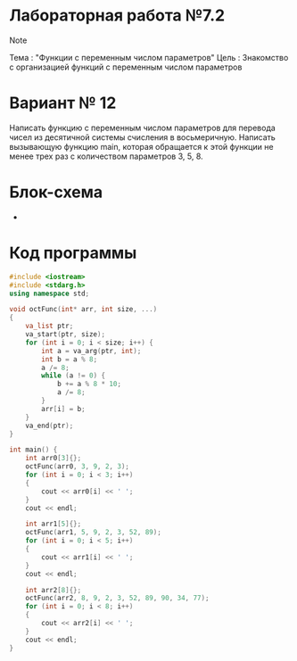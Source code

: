 # Лабораторная работа №7.2
>[!NOTE]
>Тема : "Функции с переменным числом параметров"
>Цель : Знакомство с организацией функций с переменным числом параметров
# Вариант № 12
Написать функцию с переменным числом параметров для
перевода чисел из десятичной системы счисления в
восьмеричную. Написать вызывающую функцию main, которая
обращается к этой функции не менее трех раз с
количеством параметров 3, 5, 8.
# Блок-схема
-
# Код программы
```cpp
#include <iostream>
#include <stdarg.h>
using namespace std;

void octFunc(int* arr, int size, ...)
{
    va_list ptr;
    va_start(ptr, size);
    for (int i = 0; i < size; i++) {
        int a = va_arg(ptr, int);
        int b = a % 8;
        a /= 8;
        while (a != 0) {
            b += a % 8 * 10;
            a /= 8;
        }
        arr[i] = b;
    }
    va_end(ptr);
}

int main() {
    int arr0[3]{};
    octFunc(arr0, 3, 9, 2, 3);
    for (int i = 0; i < 3; i++)
    {
        cout << arr0[i] << ' ';
    }
    cout << endl;

    int arr1[5]{};
    octFunc(arr1, 5, 9, 2, 3, 52, 89);
    for (int i = 0; i < 5; i++)
    {
        cout << arr1[i] << ' ';
    }
    cout << endl;

    int arr2[8]{};
    octFunc(arr2, 8, 9, 2, 3, 52, 89, 90, 34, 77);
    for (int i = 0; i < 8; i++)
    {
        cout << arr2[i] << ' ';
    }
    cout << endl;
}
```
